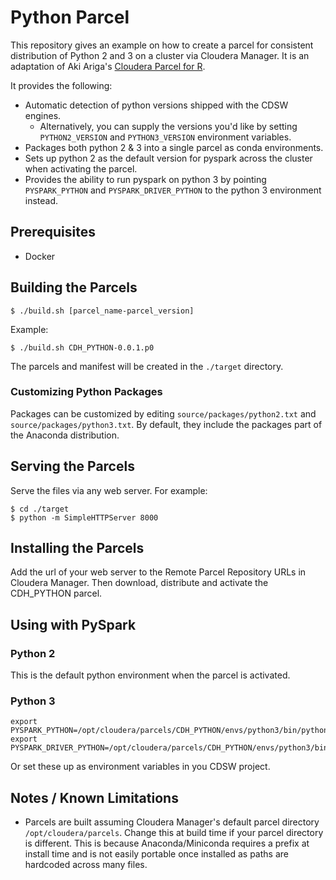 # Python Parcel

This repository gives an example on how to create a parcel for consistent distribution of Python 2 and 3 on a cluster via Cloudera Manager. It is an adaptation of Aki Ariga's [Cloudera Parcel for R](https://github.com/chezou/cloudera-parcel).

It provides the following:
* Automatic detection of python versions shipped with the CDSW engines.
    * Alternatively, you can supply the versions you'd like by setting `PYTHON2_VERSION` and `PYTHON3_VERSION` environment variables.
* Packages both python 2 & 3 into a single parcel as conda environments.
* Sets up python 2 as the default version for pyspark across the cluster when activating the parcel.
* Provides the ability to run pyspark on python 3 by pointing `PYSPARK_PYTHON` and `PYSPARK_DRIVER_PYTHON` to the python 3 environment instead.

## Prerequisites

* Docker

## Building the Parcels

```
$ ./build.sh [parcel_name-parcel_version]
```

Example:

```
$ ./build.sh CDH_PYTHON-0.0.1.p0
```

The parcels and manifest will be created in the `./target` directory.

### Customizing Python Packages

Packages can be customized by editing `source/packages/python2.txt` and `source/packages/python3.txt`. By default, they include the packages part of the Anaconda distribution.

## Serving the Parcels

Serve the files via any web server. For example:

```
$ cd ./target
$ python -m SimpleHTTPServer 8000
```

## Installing the Parcels

Add the url of your web server to the Remote Parcel Repository URLs in Cloudera Manager. Then download, distribute and activate the CDH_PYTHON parcel.

## Using with PySpark

### Python 2

This is the default python environment when the parcel is activated.

### Python 3

```
export PYSPARK_PYTHON=/opt/cloudera/parcels/CDH_PYTHON/envs/python3/bin/python
export PYSPARK_DRIVER_PYTHON=/opt/cloudera/parcels/CDH_PYTHON/envs/python3/bin/python
```

Or set these up as environment variables in you CDSW project.

## Notes / Known Limitations

* Parcels are built assuming Cloudera Manager's default parcel directory `/opt/cloudera/parcels`. Change this at build time if your parcel directory is different.
  This is because Anaconda/Miniconda requires a prefix at install time and is not easily portable once installed as paths are hardcoded across many files.
